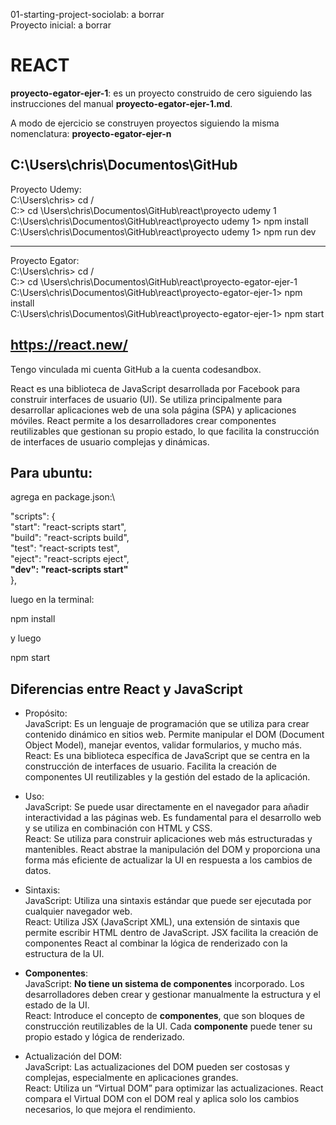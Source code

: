 01-starting-project-sociolab: a borrar\
Proyecto inicial: a borrar


# REACT

**proyecto-egator-ejer-1**: es un proyecto construido de cero siguiendo las instrucciones del manual **proyecto-egator-ejer-1.md**. 

A modo de ejercicio se construyen proyectos siguiendo la misma nomenclatura: **proyecto-egator-ejer-n**


C:\Users\chris\Documentos\GitHub
---
Proyecto Udemy:\
C:\Users\chris> cd / \
C:\> cd \Users\chris\Documentos\GitHub\react\proyecto udemy 1 \
C:\Users\chris\Documentos\GitHub\react\proyecto udemy 1> npm install \
C:\Users\chris\Documentos\GitHub\react\proyecto udemy 1> npm run dev

---
Proyecto Egator:\
C:\Users\chris> cd / \
C:\> cd \Users\chris\Documentos\GitHub\react\proyecto-egator-ejer-1
C:\Users\chris\Documentos\GitHub\react\proyecto-egator-ejer-1> npm install \
C:\Users\chris\Documentos\GitHub\react\proyecto-egator-ejer-1> npm start


## https://react.new/

Tengo vinculada mi cuenta GitHub a la cuenta codesandbox.

React es una biblioteca de JavaScript desarrollada por Facebook para construir interfaces de usuario (UI). Se utiliza principalmente para desarrollar aplicaciones web de una sola página (SPA) y aplicaciones móviles. React permite a los desarrolladores crear componentes reutilizables que gestionan su propio estado, lo que facilita la construcción de interfaces de usuario complejas y dinámicas.

## Para ubuntu:

agrega en package.json:\

  "scripts": {\
    "start": "react-scripts start",\
    "build": "react-scripts build",\
    "test": "react-scripts test",\
    "eject": "react-scripts eject",\
    **"dev": "react-scripts start"**\
  },

  luego en la terminal:

  npm install

  y luego

  npm start

## Diferencias entre React y JavaScript

- Propósito:\
JavaScript: Es un lenguaje de programación que se utiliza para crear contenido dinámico en sitios web. Permite manipular el DOM (Document Object Model), manejar eventos, validar formularios, y mucho más.\
React: Es una biblioteca específica de JavaScript que se centra en la construcción de interfaces de usuario. Facilita la creación de componentes UI reutilizables y la gestión del estado de la aplicación.

- Uso:\
JavaScript: Se puede usar directamente en el navegador para añadir interactividad a las páginas web. Es fundamental para el desarrollo web y se utiliza en combinación con HTML y CSS.\
React: Se utiliza para construir aplicaciones web más estructuradas y mantenibles. React abstrae la manipulación del DOM y proporciona una forma más eficiente de actualizar la UI en respuesta a los cambios de datos.

- Sintaxis:\
JavaScript: Utiliza una sintaxis estándar que puede ser ejecutada por cualquier navegador web.\
React: Utiliza JSX (JavaScript XML), una extensión de sintaxis que permite escribir HTML dentro de JavaScript. JSX facilita la creación de componentes React al combinar la lógica de renderizado con la estructura de la UI.

- **Componentes**:\
JavaScript: **No tiene un sistema de componentes** incorporado. Los desarrolladores deben crear y gestionar manualmente la estructura y el estado de la UI.\
React: Introduce el concepto de **componentes**, que son bloques de construcción reutilizables de la UI. Cada **componente** puede tener su propio estado y lógica de renderizado.

- Actualización del DOM:\
JavaScript: Las actualizaciones del DOM pueden ser costosas y complejas, especialmente en aplicaciones grandes.\
React: Utiliza un “Virtual DOM” para optimizar las actualizaciones. React compara el Virtual DOM con el DOM real y aplica solo los cambios necesarios, lo que mejora el rendimiento.
